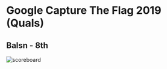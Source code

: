 # Google Capture The Flag 2019 (Quals)
## Balsn - 8th
![scoreboard](https://github.com/ssspeedgit00/CTF/blob/master/2019/google-ctf/scoreboard.png)
